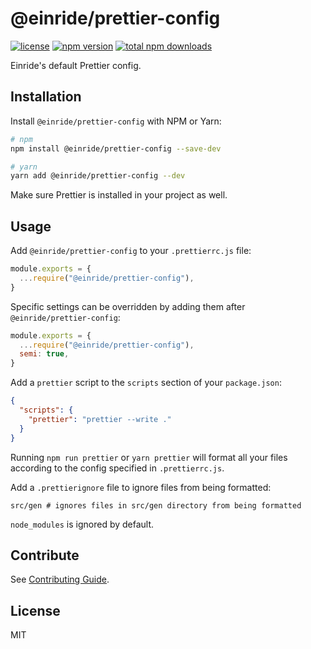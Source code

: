 # @einride/prettier-config

[![license](https://img.shields.io/npm/l/@einride/prettier-config.svg)](https://github.com/einride/prettier-config/blob/master/LICENSE)
[![npm version](https://img.shields.io/npm/v/@einride/prettier-config.svg)](https://www.npmjs.com/package/@einride/prettier-config)
[![total npm downloads](https://img.shields.io/npm/dt/@einride/prettier-config.svg)](https://www.npmjs.com/package/@einride/prettier-config)

Einride's default Prettier config.

## Installation

Install `@einride/prettier-config` with NPM or Yarn:

```bash
# npm
npm install @einride/prettier-config --save-dev

# yarn
yarn add @einride/prettier-config --dev
```

Make sure Prettier is installed in your project as well.

## Usage

Add `@einride/prettier-config` to your `.prettierrc.js` file:

```js
module.exports = {
  ...require("@einride/prettier-config"),
}
```

Specific settings can be overridden by adding them after
`@einride/prettier-config`:

```js
module.exports = {
  ...require("@einride/prettier-config"),
  semi: true,
}
```

Add a `prettier` script to the `scripts` section of your `package.json`:

```json
{
  "scripts": {
    "prettier": "prettier --write ."
  }
}
```

Running `npm run prettier` or `yarn prettier` will format all your files
according to the config specified in `.prettierrc.js`.

Add a `.prettierignore` file to ignore files from being formatted:

```ignore
src/gen # ignores files in src/gen directory from being formatted
```

`node_modules` is ignored by default.

## Contribute

See
[Contributing Guide](https://github.com/einride/prettier-config/blob/main/CONTRIBUTING.md).

## License

MIT
